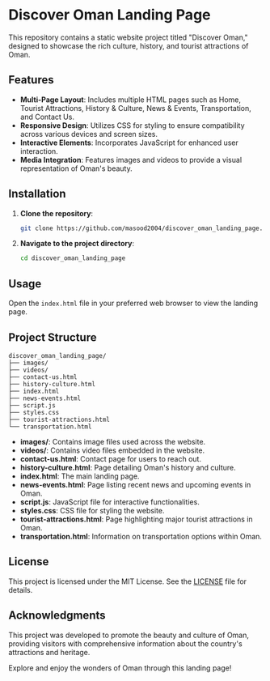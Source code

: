 # Discover Oman Landing Page

This repository contains a static website project titled "Discover Oman," designed to showcase the rich culture, history, and tourist attractions of Oman.

## Features

- **Multi-Page Layout**: Includes multiple HTML pages such as Home, Tourist Attractions, History & Culture, News & Events, Transportation, and Contact Us.
- **Responsive Design**: Utilizes CSS for styling to ensure compatibility across various devices and screen sizes.
- **Interactive Elements**: Incorporates JavaScript for enhanced user interaction.
- **Media Integration**: Features images and videos to provide a visual representation of Oman's beauty.

## Installation

1. **Clone the repository**:

   ```bash
   git clone https://github.com/masood2004/discover_oman_landing_page.git
   ```

2. **Navigate to the project directory**:

   ```bash
   cd discover_oman_landing_page
   ```

## Usage

Open the `index.html` file in your preferred web browser to view the landing page.

## Project Structure

```plaintext
discover_oman_landing_page/
├── images/
├── videos/
├── contact-us.html
├── history-culture.html
├── index.html
├── news-events.html
├── script.js
├── styles.css
├── tourist-attractions.html
└── transportation.html
```

- **images/**: Contains image files used across the website.
- **videos/**: Contains video files embedded in the website.
- **contact-us.html**: Contact page for users to reach out.
- **history-culture.html**: Page detailing Oman's history and culture.
- **index.html**: The main landing page.
- **news-events.html**: Page listing recent news and upcoming events in Oman.
- **script.js**: JavaScript file for interactive functionalities.
- **styles.css**: CSS file for styling the website.
- **tourist-attractions.html**: Page highlighting major tourist attractions in Oman.
- **transportation.html**: Information on transportation options within Oman.

## License

This project is licensed under the MIT License. See the [LICENSE](https://github.com/masood2004/discover_oman_landing_page/blob/main/LICENSE) file for details.

## Acknowledgments

This project was developed to promote the beauty and culture of Oman, providing visitors with comprehensive information about the country's attractions and heritage.

Explore and enjoy the wonders of Oman through this landing page! 
